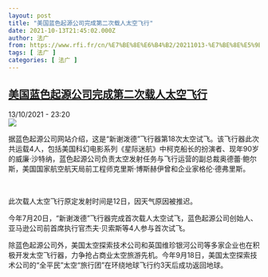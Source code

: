 ```yaml
---
layout: post
title: "美国蓝色起源公司完成第二次载人太空飞行"
date: 2021-10-13T21:45:02.000Z
author: 法广
from: https://www.rfi.fr/cn/%E7%BE%8E%E6%B4%B2/20211013-%E7%BE%8E%E5%9B%BD%E8%93%9D%E8%89%B2%E8%B5%B7%E6%BA%90%E5%85%AC%E5%8F%B8%E5%AE%8C%E6%88%90%E7%AC%AC%E4%BA%8C%E6%AC%A1%E8%BD%BD%E4%BA%BA%E5%A4%AA%E7%A9%BA%E9%A3%9E%E8%A1%8C
tags: [ 法广 ]
categories: [ 法广 ]
---
```

<!--1634161502000-->
[美国蓝色起源公司完成第二次载人太空飞行](https://www.rfi.fr/cn/%E7%BE%8E%E6%B4%B2/20211013-%E7%BE%8E%E5%9B%BD%E8%93%9D%E8%89%B2%E8%B5%B7%E6%BA%90%E5%85%AC%E5%8F%B8%E5%AE%8C%E6%88%90%E7%AC%AC%E4%BA%8C%E6%AC%A1%E8%BD%BD%E4%BA%BA%E5%A4%AA%E7%A9%BA%E9%A3%9E%E8%A1%8C)
------

<div>
<div>13/10/2021 - 23:20</div><img src="https://s.rfi.fr/media/display/64d885bc-2c6b-11ec-b84c-005056bf30b7/EN-DIRECT-Atterrissage-reussi-pour-la-capsule-Blue-Origin-apres-un-voyage-spatial-de-plusieurs-minutes-1146315.png"><div >                    <p>据蓝色起源公司网站介绍，这是“新谢泼德”飞行器第18次太空试飞。该飞行器此次共运载4人，包括美国科幻电影系列《星际迷航》中柯克船长的扮演者、现年90岁的威廉·沙特纳，蓝色起源公司负责太空发射任务与飞行运营的副总裁奥德蕾·鲍尔斯，美国国家航空航天局前工程师克里斯·博斯赫伊曾和企业家格伦·德弗里斯。</p><p> </p><p>此次载人太空飞行原定发射时间是12日，因天气原因被推迟。</p><p>今年7月20日，“新谢泼德”飞行器完成首次载人太空试飞，蓝色起源公司创始人、亚马逊公司前首席执行官杰夫·贝索斯等4人参与首次试飞。</p><p>除蓝色起源公司外，美国太空探索技术公司和英国维珍银河公司等多家企业也在积极开发太空飞行器，力争抢占商业太空旅游先机。今年9月18日，美国太空探索技术公司的“全平民”太空“旅行团”在环绕地球飞行约3天后成功返回地球。</p>                                            <div data-selfpromo-newsletter>    </div>    <div data-selfpromo-app>    </div>                </div>
</div>
